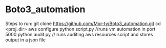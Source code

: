 ﻿# Boto3_automation

Steps to run:
git clone https://github.com/Mor-ty/Boto3_automation.git
cd <proj_dir>
aws configure 
python script.py  //runs vm automation in port 5000
python audit.py   // runs auditing aws resources script and stores output in a json file
